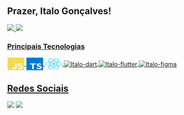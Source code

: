 ## Prazer, Italo Gonçalves!

<div align="start">
  <a href="https://github.com/italogoncalvesl">
  <img height="180em" src="https://github-readme-stats.vercel.app/api?username=italogoncalvesl&show_icons=true&theme=radical&include_all_commits=true&count_private=true"/>
  <img height="180em" src="https://github-readme-stats.vercel.app/api/top-langs/?username=italogoncalvesl&layout=compact&langs_count=7&theme=radical"/>
</div>

  ### Principais Tecnologias
<div style="display: inline_block">
  <img align="center" alt="Italo-Js" height="30" width="40" src="https://raw.githubusercontent.com/devicons/devicon/master/icons/javascript/javascript-plain.svg">
  <img align="center" alt="Italo-Ts" height="30" width="40" src="https://raw.githubusercontent.com/devicons/devicon/master/icons/typescript/typescript-plain.svg">
  <img align="center" alt="Italo-React" height="30" width="40" src="https://raw.githubusercontent.com/devicons/devicon/master/icons/react/react-original.svg">
  <img align="center" alt="Italo-dart" height="30" width="40" src="https://cdn.jsdelivr.net/gh/devicons/devicon/icons/dart/dart-original.svg">
  <img align="center" alt="Italo-flutter" height="30" width="40" src="https://cdn.jsdelivr.net/gh/devicons/devicon/icons/flutter/flutter-original.svg">
  <img align="center" alt="Italo-figma" height="30" width="40" src="https://cdn.jsdelivr.net/gh/devicons/devicon/icons/figma/figma-original.svg">
</div>


  ## Redes Sociais
<div> 
  <a href="https://instagram.com/italo.goncalvesl" target="_blank"><img src="https://img.shields.io/badge/-Instagram-%23E4405F?style=for-the-badge&logo=instagram&logoColor=white" target="_blank"></a>
  <a href="https://www.linkedin.com/in/italo-gonçalves" target="_blank"><img src="https://img.shields.io/badge/-LinkedIn-%230077B5?style=for-the-badge&logo=linkedin&logoColor=white" target="_blank"></a> 
</div>

